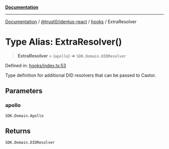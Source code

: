 [**Documentation**](../../../../README.md)

***

[Documentation](../../../../README.md) / [@trust0/identus-react](../../README.md) / [hooks](../README.md) / ExtraResolver

# Type Alias: ExtraResolver()

> **ExtraResolver** = (`apollo`) => `SDK.Domain.DIDResolver`

Defined in: [hooks/index.ts:53](https://github.com/trust0-project/identus/blob/b4ede682a782af9435b8aeff2f2edb2fc71c7d92/packages/identus-react/src/hooks/index.ts#L53)

Type definition for additional DID resolvers that can be passed to Castor.

## Parameters

### apollo

`SDK.Domain.Apollo`

## Returns

`SDK.Domain.DIDResolver`
